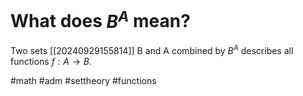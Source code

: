 # What does $B^A$ mean? 
Two sets [[20240929155814]] B and A combined by $B^A$ describes all functions $f: A \to B$.

#math #adm #settheory #functions